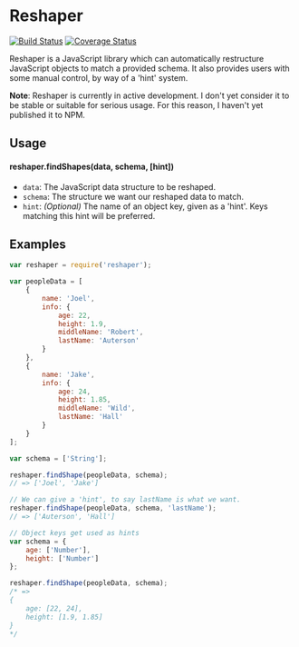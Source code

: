 # Reshaper

[![Build Status](https://travis-ci.org/JoelOtter/reshaper.svg?branch=master)](https://travis-ci.org/JoelOtter/reshaper) [![Coverage Status](https://coveralls.io/repos/github/JoelOtter/reshaper/badge.svg?branch=master)](https://coveralls.io/github/JoelOtter/reshaper?branch=master)

Reshaper is a JavaScript library which can automatically restructure JavaScript objects to match a provided schema. It also provides users with some manual control, by way of a 'hint' system.

**Note**: Reshaper is currently in active development. I don't yet consider it to be stable or suitable for serious usage. For this reason, I haven't yet published it to NPM.

## Usage

#### reshaper.findShapes(data, schema, [hint])

- `data`: The JavaScript data structure to be reshaped.
- `schema`: The structure we want our reshaped data to match.
- `hint`: _(Optional)_ The name of an object key, given as a 'hint'. Keys matching this hint will be preferred.

## Examples

```javascript
var reshaper = require('reshaper');

var peopleData = [
    {
        name: 'Joel',
        info: {
            age: 22,
            height: 1.9,
            middleName: 'Robert',
            lastName: 'Auterson'
        }
    },
    {
        name: 'Jake',
        info: {
            age: 24,
            height: 1.85,
            middleName: 'Wild',
            lastName: 'Hall'
        }
    }
];

var schema = ['String'];

reshaper.findShape(peopleData, schema);
// => ['Joel', 'Jake']

// We can give a 'hint', to say lastName is what we want.
reshaper.findShape(peopleData, schema, 'lastName');
// => ['Auterson', 'Hall']

// Object keys get used as hints
var schema = {
    age: ['Number'],
    height: ['Number']
};

reshaper.findShape(peopleData, schema);
/* =>
{
    age: [22, 24],
    height: [1.9, 1.85]
}
*/

```
